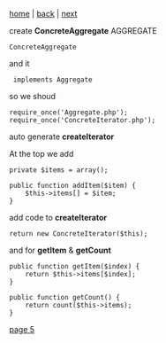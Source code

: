 [home](./page01.md) | [back](./page03.md) | [next](./page05.md)

create **ConcreteAggregate**  AGGREGATE

```
ConcreteAggregate
```
and it
```
 implements Aggregate
```
so we shoud

```
require_once('Aggregate.php');
require_once('ConcreteIterator.php');
```
auto generate **createIterator**

At the top we add
```
private $items = array();

public function addItem($item) {
    $this->items[] = $item;
}
```
add code to  **createIterator**
```
return new ConcreteIterator($this);
```
and for **getItem** & **getCount**
```
public function getItem($index) {
    return $this->items[$index];
}

public function getCount() {
    return count($this->items);
}
```




[page 5](./page05.md)

